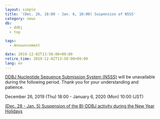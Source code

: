 ```yaml
---
layout: simple
title: '(Dec. 26, 18:00 - Jan. 6, 10:00) Suspension of NSSS'
category: news
db:
  - ddbj
  - top

tags:
  - Announcement

date: 2019-12-02T13:50:00+09:00
retire_time: 2019-12-02T13:50:00+09:00
lang: en
---
```


<p><a href="/ddbj/web-submission-e.html">DDBJ Nucleotide Sequence Submission System (NSSS)</a> will be unavailable during the following period. Thank you for your understanding and patience.</p>

<p>December 26, 2019 (Thu) 18:00 - January 6, 2020 (Mon) 10:00 (JST)</p>

<p><a href="/news/en/191202-e.html">(Dec. 28 - Jan. 5) Suspension of the BI-DDBJ activity during the New Year Holidays</a></p>
